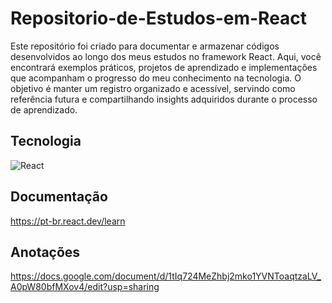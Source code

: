 # Repositorio-de-Estudos-em-React
 Este repositório foi criado para documentar e armazenar códigos desenvolvidos ao longo dos meus estudos no framework React. Aqui, você encontrará exemplos práticos, projetos de aprendizado e implementações que acompanham o progresso do meu conhecimento na tecnologia. O objetivo é manter um registro organizado e acessível, servindo como referência futura e compartilhando insights adquiridos durante o processo de aprendizado.

## Tecnologia 
![React](https://img.shields.io/badge/React-20232A?style=for-the-badge&logo=react&logoColor=61DAFB)
## Documentação
https://pt-br.react.dev/learn
## Anotações
https://docs.google.com/document/d/1tIq724MeZhbj2mko1YVNToaqtzaLV_A0pW80bfMXov4/edit?usp=sharing